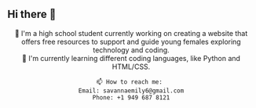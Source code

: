 ## Hi there 👋
<header>🔭 I'm a high school student currently working on creating a website that offers free resources to support and guide young females exploring technology and coding.
<header> 🌱 I'm currently learning different coding languages, like Python and HTML/CSS.
  <body>

    📫 How to reach me: 
    Email: savannaemily6@gmail.com
    Phone: +1 949 687 8121
  
</header>
<!--
**savannaemily6/savannaemily6** is a ✨ _special_ ✨ repository because its `README.md` (this file) appears on your GitHub profile.

Here are some ideas to get you started:

- 🔭 I’m currently working on ...
- 🌱 I’m currently learning ...
- 👯 I’m looking to collaborate on ...
- 🤔 I’m looking for help with ...
- 💬 Ask me about ...
- 📫 How to reach me: ...
- 😄 Pronouns: ...
- ⚡ Fun fact: ...
-->

